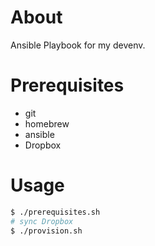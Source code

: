 About
====

Ansible Playbook for my devenv.

Prerequisites
====

* git
* homebrew
* ansible
* Dropbox

Usage
====

```sh
$ ./prerequisites.sh
# sync Dropbox
$ ./provision.sh
```
